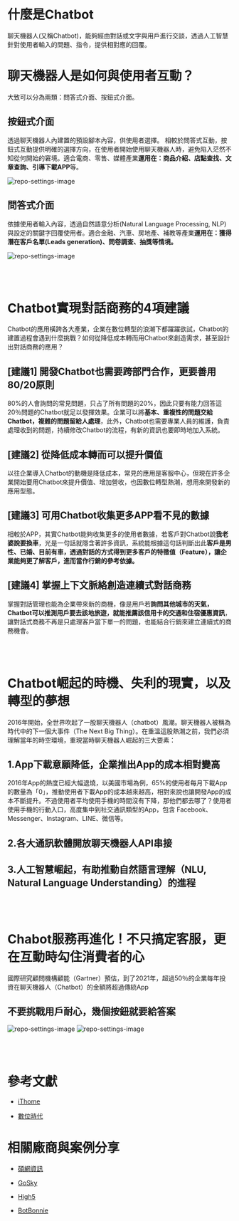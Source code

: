 # 什麼是Chatbot

聊天機器人(又稱Chatbot)，能夠經由對話或文字與用戶進行交談，透過人工智慧針對使用者輸入的問題、指令，提供相對應的回覆。

# 聊天機器人是如何與使用者互動？

大致可以分為兩類：問答式介面、按鈕式介面。

## 按鈕式介面

透過聊天機器人內建置的預設腳本內容，供使用者選擇。 相較於問答式互動，按鈕式互動提供明確的選擇方向，在使用者開始使用聊天機器人時，避免陷入茫然不知從何開始的窘境。適合電商、零售、媒體產業**運用在：商品介紹、店點查找、文章查詢、引導下載APP**等。

![repo-settings-image](images/chatbot_01.png)

## 問答式介面

依據使用者輸入內容，透過自然語意分析(Natural Language Processing, NLP) 與設定的關鍵字回覆使用者。適合金融、汽車、房地產、補教等產業**運用在：獲得潛在客戶名單(Leads generation)、問卷調查、抽獎等情境。**

![repo-settings-image](images/chatbot_02.png)

 <br><br>

# Chatbot實現對話商務的4項建議

Chatbot的應用橫跨各大產業，企業在數位轉型的浪潮下都躍躍欲試，Chatbot的建置過程會遇到什麼挑戰？如何從降低成本轉而用Chatbot來創造需求，甚至設計出對話商務的應用？

## [建議1]  開發Chatbot也需要跨部門合作，更要善用80/20原則

80%的人會詢問的常見問題，只占了所有問題的20%，因此只要有能力回答這20％問題的Chatbot就足以發揮效果。企業可以將**基本、重複性的問題交給Chatbot，複雜的問題留給人處理**，此外，Chatbot也需要專業人員的維護，負責處理收到的問題，持續修改Chatbot的流程，有新的資訊也要即時地加入系統。

## [建議2]  從降低成本轉而可以提升價值

以往企業導入Chatbot的動機是降低成本，常見的應用是客服中心，但現在許多企業開始要用Chatbot來提升價值、增加營收，也因數位轉型熱潮，想用來開發新的應用型態。

## [建議3]  可用Chatbot收集更多APP看不見的數據

相較於APP，其實Chatbot能夠收集更多的使用者數據，若客戶對Chatbot說**我老婆說要換車**，光是一句話就隱含著許多資訊，系統能根據這句話判斷出此**客戶是男性、已婚、目前有車，透過對話的方式得到更多客戶的特徵值（Feature），讓企業能夠更了解客戶，進而當作行銷的參考依據。**

## [建議4]  掌握上下文脈絡創造連續式對話商務

掌握對話管理也能為企業帶來新的商機，像是用戶若**詢問其他城市的天氣，Chatbot可以推測用戶要去該地旅遊，就能推薦該信用卡的交通和住宿優惠資訊**，讓對話式商務不再是只處理客戶當下單一的問題，也能結合行銷來建立連續式的商務機會。

<br><br>

# Chatbot崛起的時機、失利的現實，以及轉型的夢想

2016年開始，全世界吹起了一股聊天機器人（chatbot）風潮。聊天機器人被稱為時代中的下一個大事件（The Next Big Thing）。在重溫這股熱潮之前，我們必須理解當年的時空環境，重現當時聊天機器人崛起的三大要素：

## 1.App下載意願降低，企業推出App的成本相對變高

2016年App的熱度已經大幅退燒，以美國市場為例，65%的使用者每月下載App的數量為「0」，推動使用者下載App的成本越來越高，相對來說也讓開發App的成本不斷提升。不過使用者平均使用手機的時間沒有下降，那他們都去哪了？使用者使用手機的行動入口，高度集中到社交通訊類型的App，包含 Facebook、Messenger、Instagram、LINE、微信等。

## 2.各大通訊軟體開放聊天機器人API串接

## 3.人工智慧崛起，有助推動自然語言理解（NLU, Natural Language Understanding）的進程

<br><br>

# Chabot服務再進化！不只搞定客服，更在互動時勾住消費者的心

國際研究顧問機構顧能（Gartner）預估，到了2021年，超過50％的企業每年投資在聊天機器人（Chatbot）的金額將超過傳統App

## 不要挑戰用戶耐心，幾個按鈕就要給答案

![repo-settings-image](images/chatbot_03.png)
![repo-settings-image](images/chatbot_04.png)

<br><br>

# 參考文獻

 * [iThome](https://www.ithome.com.tw/article/113443)
 
 * [數位時代](https://www.bnext.com.tw/search/tag/Chatbot)
 
 # 相關廠商與案例分享
 
* [碩網資訊](https://www.intumit.com/SmartRobot.html)

* [GoSky](https://www.goskyai.com/tw/casestudy/)

* [High5](https://www.high5.ai/?page_id=1151)

* [BotBonnie](https://botbonnie.com/)
